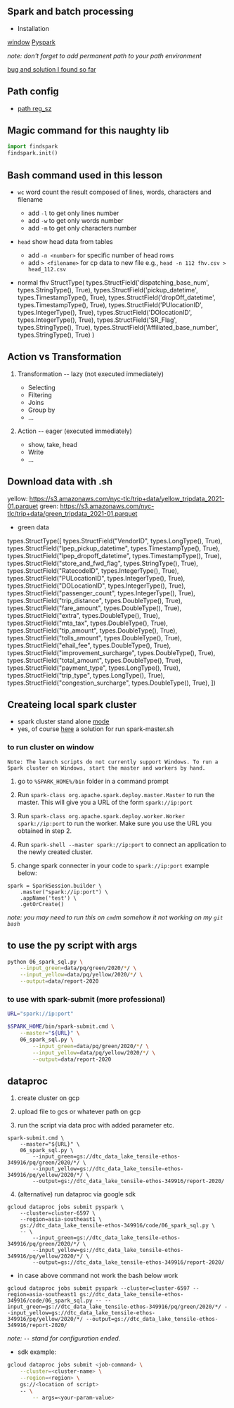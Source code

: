 ## Spark and batch processing

- Installation 

[window](https://github.com/DataTalksClub/data-engineering-zoomcamp/blob/main/week_5_batch_processing/setup/windows.md)
[Pyspark](https://github.com/DataTalksClub/data-engineering-zoomcamp/blob/main/week_5_batch_processing/setup/pyspark.md)

*note: don't forget to add permanent path to your path environment*

[bug and solution I found so far](https://stackoverflow.com/questions/53161939/pyspark-error-does-not-exist-in-the-jvm-error-when-initializing-sparkcontext)

## Path config

- [path reg_sz](https://stackoverflow.com/a/58090669/16172471)

## Magic command for this naughty lib

```python
import findspark
findspark.init()
```

## Bash command used in this lesson

- `wc` 
word count the result composed of lines, words, characters and filename
    - add `-l` to get only lines number
    - add `-w` to get only words number
    - add `-m` to get only characters number
    
- `head`
show head data from tables
    - add `-n <number>` for specific number of head rows
    - add `> <filename>` for cp data to new file e.g., `head -n 112 fhv.csv > head_112.csv`

- normal fhv
StructType(
    types.StructField('dispatching_base_num', types.StringType(), True),
    types.StructField('pickup_datetime', types.TimestampType(), True),
    types.StructField('dropOff_datetime', types.TimestampType(), True),
    types.StructField('PUlocationID', types.IntegerType(), True),
    types.StructField('DOlocationID', types.IntegerType(), True),
    types.StructField('SR_Flag', types.StringType(), True),
    types.StructField('Affiliated_base_number', types.StringType(), True)
)

## Action vs Transformation

1. Transformation -- lazy (not executed immediately)
    - Selecting
    - Filtering
    - Joins
    - Group by
    - ...

2. Action -- eager (executed immediately)
    - show, take, head
    - Write
    - ...


## Download data with .sh

yellow: https://s3.amazonaws.com/nyc-tlc/trip+data/yellow_tripdata_2021-01.parquet
green: https://s3.amazonaws.com/nyc-tlc/trip+data/green_tripdata_2021-01.parquet

- green data

types.StructType([
    types.StructField("VendorID", types.LongType(), True),
    types.StructField("lpep_pickup_datetime", types.TimestampType(), True),
    types.StructField("lpep_dropoff_datetime", types.TimestampType(), True),
    types.StructField("store_and_fwd_flag", types.StringType(), True),
    types.StructField("RatecodeID", types.IntegerType(), True),
    types.StructField("PULocationID", types.IntegerType(), True),
    types.StructField("DOLocationID", types.IntegerType(), True),
    types.StructField("passenger_count", types.IntegerType(), True),
    types.StructField("trip_distance", types.DoubleType(), True),
    types.StructField("fare_amount", types.DoubleType(), True),
    types.StructField("extra", types.DoubleType(), True),
    types.StructField("mta_tax", types.DoubleType(), True),
    types.StructField("tip_amount", types.DoubleType(), True),
    types.StructField("tolls_amount", types.DoubleType(), True),
    types.StructField("ehail_fee", types.DoubleType(), True),
    types.StructField("improvement_surcharge", types.DoubleType(), True),
    types.StructField("total_amount", types.DoubleType(), True),
    types.StructField("payment_type", types.LongType(), True),
    types.StructField("trip_type", types.LongType(), True),
    types.StructField("congestion_surcharge", types.DoubleType(), True),
])

## Createing local spark cluster

- spark cluster stand alone [mode](https://spark.apache.org/docs/latest/spark-standalone.html)
- yes, of course [here](https://stackoverflow.com/a/49851757/16172471) a solution for run spark-master.sh

### to run cluster on window

`Note: The launch scripts do not currently support Windows. To run a Spark cluster on Windows, start the master and workers by hand.`

1. go to `%SPARK_HOME%/bin` folder in a command prompt

2. Run `spark-class org.apache.spark.deploy.master.Master` to run the master. This will give you a URL of the form `spark://ip:port`

3. Run `spark-class org.apache.spark.deploy.worker.Worker spark://ip:port` to run the worker. Make sure you use the URL you obtained in step 2.

4. Run `spark-shell --master spark://ip:port` to connect an application to the newly created cluster.

5. change spark connecter in your code to `spark://ip:port` example below:

```
spark = SparkSession.builder \
    .master("spark://ip:port") \
    .appName('test') \
    .getOrCreate()
```

*note: you may need to run this on `cmd`m somehow it not working on my `git bash`*


## to use the py script with args

```bash
python 06_spark_sql.py \
    --input_green=data/pq/green/2020/*/ \
    --input_yellow=data/pq/yellow/2020/*/ \
    --output=data/report-2020
```

### to use with spark-submit (more professional)

```bash
URL="spark://ip:port"

$SPARK_HOME/bin/spark-submit.cmd \
    --master="${URL}" \
    06_spark_sql.py \
        --input_green=data/pq/green/2020/*/ \
        --input_yellow=data/pq/yellow/2020/*/ \
        --output=data/report-2020
```

## dataproc

1. create cluster on gcp

2. upload file to gcs or whatever path on gcp

3. run the script via data proc with added parameter etc.

```
spark-submit.cmd \
    --master="${URL}" \
    06_spark_sql.py \
        --input_green=gs://dtc_data_lake_tensile-ethos-349916/pq/green/2020/*/ \
        --input_yellow=gs://dtc_data_lake_tensile-ethos-349916/pq/yellow/2020/*/ \
        --output=gs://dtc_data_lake_tensile-ethos-349916/report-2020/
```

4. (alternative) run dataproc via google sdk

```
gcloud dataproc jobs submit pyspark \
    --cluster=cluster-6597 \
    --region=asia-southeast1 \
    gs://dtc_data_lake_tensile-ethos-349916/code/06_spark_sql.py \
    -- \ 
        --input_green=gs://dtc_data_lake_tensile-ethos-349916/pq/green/2020/*/ \
        --input_yellow=gs://dtc_data_lake_tensile-ethos-349916/pq/yellow/2020/*/ \
        --output=gs://dtc_data_lake_tensile-ethos-349916/report-2020/
```

- in case above command not work the bash below work

`gcloud dataproc jobs submit pyspark --cluster=cluster-6597 --region=asia-southeast1 gs://dtc_data_lake_tensile-ethos-349916/code/06_spark_sql.py -- --input_green=gs://dtc_data_lake_tensile-ethos-349916/pq/green/2020/*/ --input_yellow=gs://dtc_data_lake_tensile-ethos-349916/pq/yellow/2020/*/ --output=gs://dtc_data_lake_tensile-ethos-349916/report-2020/`

*note: `--` stand for configuration ended*.

- sdk example:

```bash
gcloud dataproc jobs submit <job-command> \
    --cluster=<cluster-name> \
    --region=<region> \
    gs://<location of script>
    -- \
        -- args=<your-param-value>
```